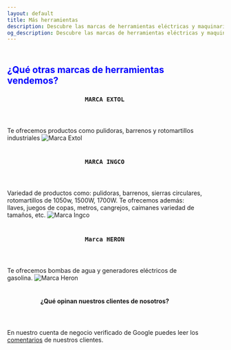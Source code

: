 ```yaml
---
layout: default
title: Más herramientas
description: Descubre las marcas de herramientas eléctricas y maquinarias de alta calidad que ofrecemos en Ferretería La Cadena. Encuentra marcas reconocidas como Toolcraft, Ingco, BBT, Lincoln y más para variedad de trabajos.
og_description: Descubre las marcas de herramientas eléctricas y maquinarias de alta calidad que ofrecemos en Ferretería La Cadena. Encuentra marcas reconocidas como Toolcraft, Ingco, BBT, Lincoln y más para variedad de trabajos.
---
```

<div class="container" style="margin-top:10%;margin-bottom:10%;margin-right:10%;">
<h2 class="text-center" title="¿Qué otras marcas de herramientas vendemos?" style="color:blue">¿Qué otras marcas de herramientas vendemos?</h2>
<section class="section sectionAlinear">
  <header class="section__header text-center">
    <h3 class="section__title" title="Marca Extol"><code>MARCA EXTOL</code></h3>
  </header>
  Te ofrecemos productos como pulidoras, barrenos y rotomartillos industriales
  <img src="/assets/img/otrasMarcas/extol.webp" alt="Marca Extol" class="img-fluid" loading="lazy" ><br><br>

   <header class="section__header text-center">
    <h3 class="section__title" title="Marca INGCO"><code>MARCA INGCO</code></h3>
  </header>
  Variedad de productos como: pulidoras, barrenos, sierras circulares, rotomartillos de 1050w, 1500W, 1700W. Te ofrecemos además: llaves, juegos de copas, metros, cangrejos, caimanes variedad de tamaños, etc.
<img src="/assets/img/otrasMarcas/ingco.webp" alt="Marca Ingco" class="img-fluid" loading="lazy" ><br><br>

<header class="section__header text-center">
  <h3 class="section__title" title="Marca Heron"><code>Marca HERON</code></h3>
</header>
Te ofrecemos bombas de agua y generadores eléctricos de gasolina.
<img src="/assets/img/otrasMarcas/heron.webp" alt="Marca Heron" class="img-fluid" loading="lazy" ><br><br>
    <header class="section__header text-center">
        <h4 class="section__title" title="¿Qué opinan nuestros clientes de nosotros?" class="img-fluid">¿Qué opinan nuestros clientes de nosotros?</h4>
  </header>
  En nuestro cuenta de negocio verificado de Google puedes leer los <a class="btn btn-primary" href="https://g.page/lacadenagt" role="button">comentarios</a> de nuestros clientes.
</section>
</div>
<script src="{{ "/assets/js/bootstrap-5.0.2.js" | prepend: site.baseurl | replace: '//', '/' }}"></script>
